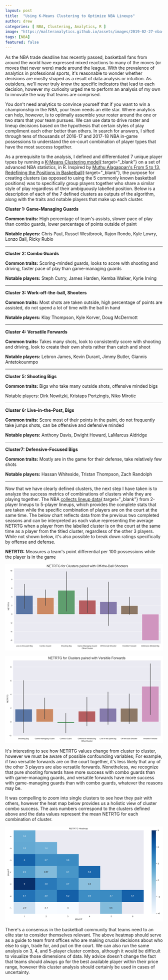 ```yaml
---
layout: post
title:  "Using K-Means Clustering to Optimize NBA Lineups"
author: drew
categories: [ NBA, Clustering, Analytics, R ]
image: "https://malteranalytics.github.io/assets/images/2019-02-27-nba-clusters/image3.PNG"
tags: [NBA]
featured: false
---
```

  
  
As the NBA trade deadline has recently passed, basketball fans from around the world have expressed mixed reactions to many of the moves (or moves that never were) made around the league. With the prevalence of analytics in professional sports, it's reasonable to wonder whether decisions are mostly shaped as a result of data analysis or intuition. As outsiders, we'll never truly know the specific indicators that lead to each decision, however my curiosity urged me to perform an analysis of my own to innovate the way that teams are comprised.  


You don't need analytics to convince yourself that if you want to win a championship in the NBA, your team needs an elite star.  Where analytics can help, however, is to optimally assemble your roster around the one or two stars that your team pursues.  We can use data to drive roster and lineup decisions based on the hypothesis that certain styles of play compliment each other better than others.  In search for answers, I sifted through tens of thousands of 2016-17 and 2017-18 NBA in-game possessions to understand the on-court combination of player types that have the most success together.  


As a prerequisite to the analysis, I defined and differentiated 7 unique player types by running a [K-Means Clustering model](https://blogs.oracle.com/datascience/introduction-to-k-means-clustering){:target="_blank"} on a set of advanced NBA statistics, in R.  Inspired by [Muthu Alagappan's From 5 to 13, Redefining the Positions in Basketball](http://www.sloansportsconference.com/wp-content/uploads/2012/03/Alagappan-Muthu-EOSMarch2012PPT.pdf){:target="_blank"}, the purpose for creating clusters (as opposed to using the 5 commonly known basketball positions) was to specifically group players together who share a similar style of play regardless of their ambiguously labelled position.  Below is a description of each of the 7 defined clusters as outputs of the algorithm, along with the traits and notable players that make up each cluster.  



**Cluster 1: Game-Managing Guards**

**Common traits:** High percentage of team's assists, slower pace of play than combo guards, lower percentage of points outside of paint

**Notable players:** Chris Paul, Russel Westbrook, Rajon Rondo, Kyle Lowry, Lonzo Ball, Ricky Rubio

_____________________________________________________________________________________

**Cluster 2: Combo Guards**

**Common traits:** Scoring-minded guards, looks to score with shooting and driving, faster pace of play than game-managing guards

**Notable players:** Steph Curry, James Harden, Kemba Walker, Kyrie Irving

_____________________________________________________________________________________

**Cluster 3: Work-off-the-ball, Shooters**

**Common traits:** Most shots are taken outside, high percentage of points are assisted, do not spend a lot of time with the ball in hand

**Notable players:** Klay Thompson, Kyle Korver, Doug McDermott

_____________________________________________________________________________________

**Cluster 4: Versatile Forwards**

**Common traits:** Takes many shots, look to consistently score with shooting and driving, look to create their own shots rather than catch and shoot

**Notable players:** Lebron James, Kevin Durant, Jimmy Butler, Giannis Antetokounmpo

_____________________________________________________________________________________

**Cluster 5: Shooting Bigs**

**Common traits:** Bigs who take many outside shots, offensive minded bigs

Notable players: Dirk Nowitzki, Kristaps Portzingis, Niko Mirotic

_____________________________________________________________________________________

**Cluster 6: Live-in-the-Post, Bigs**

**Common traits:** Score most of their points in the paint, do not frequently take jumps shots, can be offensive and defensive minded

**Notable players:** Anthony Davis, Dwight Howard, LaMarcus Aldridge

_____________________________________________________________________________________

**Cluster7: Defensive-Focused Bigs**

**Common traits:** Mostly are in the game for their defense, take relatively few shots

**Notable players:** Hassan Whiteside, Tristan Thompson, Zach Randolph

_____________________________________________________________________________________



Now that we have clearly defined clusters, the next step I have taken is to analyze the success metrics of combinations of clusters while they are playing together.  The NBA [collects lineup data](https://stats.nba.com/lineups/advanced/?Season=2018-19&SeasonType=Regular%20Season&sort=NET_RATING&dir=1&GroupQuantity=2){:target="_blank"} from 2-player lineups to 5-player lineups, which provides the complete stats that are taken while the specific combination of players are on the court at the same time.  The below chart reflects data from the previous two completed seasons and can be interpreted as each value representing the average NETRTG when a player from the labelled cluster is on the court at the same time as a player from the titled cluster, regardless of the other 3 players.  While not shown below, it's also possible to break down ratings specifically by offense and defense. 


**NETRTG:** Measures a team's point differential per 100 possessions while the player is in the game


![plot of chunk unnamed-chunk-1](/assets/images/2019-02-27-nba-clusters/image1.PNG)  


![plot of chunk unnamed-chunk-2](/assets/images/2019-02-27-nba-clusters/image2.PNG)  




It's interesting to see how NETRTG values change from cluster to cluster, however we must be aware of possible confounding variables; For example, if two versatile forwards are on the court together, it's less likely that any of the other 3 players are also versatile forwards.  Nonetheless, we recognize that pure shooting forwards have more success with combo guards than with game-managing guards, and versatile forwards have more success with game-managing guards than with combo guards, whatever the reasons may be.  


It was compelling to zoom into single clusters to see how they pair with others, however the heat map below provides us a holistic view of cluster combo success.  The axis numbers correspond to the clusters defined above and the data values represent the mean NETRTG for each combination of cluster. 


![plot of chunk unnamed-chunk-3](/assets/images/2019-02-27-nba-clusters/image3.PNG)  



There's a consensus in the basketball community that teams need to an elite star to consider themselves relevant.  The above heatmap should serve as a guide to team front offices who are making crucial decisions about who else to sign, trade for, and put on the court.  We can also run the same analysis on 3, 4, and 5-player cluster combos, although it would be difficult to visualize those dimensions of data.  My advice doesn't change the fact that teams should always go for the best available player within their price range, however this cluster analysis should certainly be used in cases of uncertainty.
